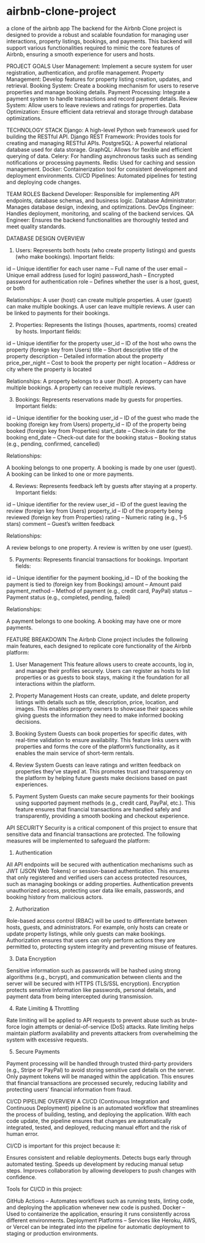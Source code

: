 # airbnb-clone-project
a clone of the airbnb app
The backend for the Airbnb Clone project is designed to provide a robust and scalable foundation for managing user interactions, property listings, bookings, and payments. This backend will support various functionalities required to mimic the core features of Airbnb, ensuring a smooth experience for users and hosts.

PROJECT GOALS
User Management: Implement a secure system for user registration, authentication, and profile management.
Property Management: Develop features for property listing creation, updates, and retrieval.
Booking System: Create a booking mechanism for users to reserve properties and manage booking details.
Payment Processing: Integrate a payment system to handle transactions and record payment details.
Review System: Allow users to leave reviews and ratings for properties.
Data Optimization: Ensure efficient data retrieval and storage through database optimizations.

TECHNOLOGY STACK
Django: A high-level Python web framework used for building the RESTful API.
Django REST Framework: Provides tools for creating and managing RESTful APIs.
PostgreSQL: A powerful relational database used for data storage.
GraphQL: Allows for flexible and efficient querying of data.
Celery: For handling asynchronous tasks such as sending notifications or processing payments.
Redis: Used for caching and session management.
Docker: Containerization tool for consistent development and deployment environments.
CI/CD Pipelines: Automated pipelines for testing and deploying code changes.

TEAM ROLES
Backend Developer: Responsible for implementing API endpoints, database schemas, and business logic.
Database Administrator: Manages database design, indexing, and optimizations.
DevOps Engineer: Handles deployment, monitoring, and scaling of the backend services.
QA Engineer: Ensures the backend functionalities are thoroughly tested and meet quality standards.

DATABASE DESIGN OVERVIEW
1. Users: Represents both hosts (who create property listings) and guests (who make bookings).
Important fields:

  id – Unique identifier for each user
  name – Full name of the user
  email – Unique email address (used for login)
  password_hash – Encrypted password for authentication
  role – Defines whether the user is a host, guest, or both

Relationships:
  A user (host) can create multiple properties.
  A user (guest) can make multiple bookings.
  A user can leave multiple reviews.
  A user can be linked to payments for their bookings.

2. Properties: Represents the listings (houses, apartments, rooms) created by hosts.
Important fields:

id – Unique identifier for the property
user_id – ID of the host who owns the property (foreign key from Users)
title – Short descriptive title of the property
description – Detailed information about the property
price_per_night – Cost to book the property per night
location – Address or city where the property is located

Relationships:
A property belongs to a user (host).
A property can have multiple bookings.
A property can receive multiple reviews.

3. Bookings: Represents reservations made by guests for properties.
Important fields:

id – Unique identifier for the booking
user_id – ID of the guest who made the booking (foreign key from Users)
property_id – ID of the property being booked (foreign key from Properties)
start_date – Check-in date for the booking
end_date – Check-out date for the booking
status – Booking status (e.g., pending, confirmed, cancelled)

Relationships:

A booking belongs to one property.
A booking is made by one user (guest).
A booking can be linked to one or more payments.

4. Reviews: Represents feedback left by guests after staying at a property.
Important fields:

id – Unique identifier for the review
user_id – ID of the guest leaving the review (foreign key from Users)
property_id – ID of the property being reviewed (foreign key from Properties)
rating – Numeric rating (e.g., 1–5 stars)
comment – Guest’s written feedback

Relationships:

A review belongs to one property.
A review is written by one user (guest).

5. Payments: Represents financial transactions for bookings.
Important fields:

id – Unique identifier for the payment
booking_id – ID of the booking the payment is tied to (foreign key from Bookings)
amount – Amount paid
payment_method – Method of payment (e.g., credit card, PayPal)
status – Payment status (e.g., completed, pending, failed)

Relationships:

A payment belongs to one booking.
A booking may have one or more payments.

FEATURE BREAKDOWN
The Airbnb Clone project includes the following main features, each designed to replicate core functionality of the Airbnb platform:

1. User Management
This feature allows users to create accounts, log in, and manage their profiles securely. Users can register as hosts to list properties or as guests to book stays, making it the foundation for all interactions within the platform.

2. Property Management
Hosts can create, update, and delete property listings with details such as title, description, price, location, and images. This enables property owners to showcase their spaces while giving guests the information they need to make informed booking decisions.

3. Booking System
Guests can book properties for specific dates, with real-time validation to ensure availability. This feature links users with properties and forms the core of the platform’s functionality, as it enables the main service of short-term rentals.

4. Review System
Guests can leave ratings and written feedback on properties they’ve stayed at. This promotes trust and transparency on the platform by helping future guests make decisions based on past experiences.

5. Payment System
Guests can make secure payments for their bookings using supported payment methods (e.g., credit card, PayPal, etc.). This feature ensures that financial transactions are handled safely and transparently, providing a smooth booking and checkout experience.

API SECURITY
Security is a critical component of this project to ensure that sensitive data and financial transactions are protected. The following measures will be implemented to safeguard the platform:

1. Authentication

All API endpoints will be secured with authentication mechanisms such as JWT (JSON Web Tokens) or session-based authentication. This ensures that only registered and verified users can access protected resources, such as managing bookings or adding properties. Authentication prevents unauthorized access, protecting user data like emails, passwords, and booking history from malicious actors.

2. Authorization

Role-based access control (RBAC) will be used to differentiate between hosts, guests, and administrators. For example, only hosts can create or update property listings, while only guests can make bookings. Authorization ensures that users can only perform actions they are permitted to, protecting system integrity and preventing misuse of features.

3. Data Encryption

Sensitive information such as passwords will be hashed using strong algorithms (e.g., bcrypt), and communication between clients and the server will be secured with HTTPS (TLS/SSL encryption). Encryption protects sensitive information like passwords, personal details, and payment data from being intercepted during transmission.

4. Rate Limiting & Throttling

Rate limiting will be applied to API requests to prevent abuse such as brute-force login attempts or denial-of-service (DoS) attacks. Rate limiting helps maintain platform availability and prevents attackers from overwhelming the system with excessive requests.

5. Secure Payments

Payment processing will be handled through trusted third-party providers (e.g., Stripe or PayPal) to avoid storing sensitive card details on the server. Only payment tokens will be managed within the application. This ensures that financial transactions are processed securely, reducing liability and protecting users’ financial information from fraud.

CI/CD PIPELINE OVERVIEW
A CI/CD (Continuous Integration and Continuous Deployment) pipeline is an automated workflow that streamlines the process of building, testing, and deploying the application. With each code update, the pipeline ensures that changes are automatically integrated, tested, and deployed, reducing manual effort and the risk of human error.

CI/CD is important for this project because it:

  Ensures consistent and reliable deployments.
  Detects bugs early through automated testing.
  Speeds up development by reducing manual setup steps.
  Improves collaboration by allowing developers to push changes with confidence.

Tools for CI/CD in this project:

  GitHub Actions – Automates workflows such as running tests, linting code, and deploying the application whenever new code is pushed.
  Docker – Used to containerize the application, ensuring it runs consistently across different environments.
  Deployment Platforms – Services like Heroku, AWS, or Vercel can be integrated into the pipeline for automatic deployment to staging or production environments.

